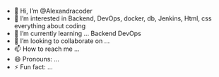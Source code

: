 - 👋 Hi, I’m @Alexandracoder
- 👀 I’m interested in Backend, DevOps, docker, db, Jenkins, Html, css everything about coding
- 🌱 I’m currently learning ... Backend DevOps
- 💞️ I’m looking to collaborate on ...
- 📫 How to reach me ...
- 😄 Pronouns: ...
- ⚡ Fun fact: ...

<!---
Alexandracoder/Alexandracoder is a ✨ special ✨ repository because its `README.md` (this file) appears on your GitHub profile.
You can click the Preview link to take a look at your changes.
--->

